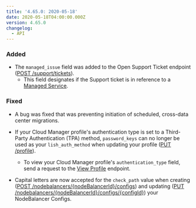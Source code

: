 ```yaml
---
title: '4.65.0: 2020-05-18'
date: 2020-05-18T04:00:00.000Z
version: 4.65.0
changelog:
  - API
---
```


### Added

- The `managed_issue` field was added to the Open Support Ticket endpoint ([POST /support/tickets](/api/v4/support-tickets/#post)).
    - This field designates if the Support ticket is in reference to a [Managed Service](https://www.linode.com/products/managed/).

### Fixed

- A bug was fixed that was preventing initiation of scheduled, cross-data center migrations.

- If your Cloud Manager profile's authentication type is set to a Third-Party Authentication (TPA) method, `password_keys` can no longer be used as your `lish_auth_method` when updating your profile ([PUT /profile](/api/v4/profile/#put)).
    - To view your Cloud Manager profile's `authentication_type` field, send a request to the [View Profile](/api/v4/profile) endpoint.

- Capital letters are now accepted for the `check_path` value when creating ([POST /nodebalancers/{nodeBalancerId}/configs](/api/v4/nodebalancers-node-balancer-id-configs/#post)) and updating ([PUT /nodebalancers/{nodeBalancerId}/configs/{configId}](/api/v4/nodebalancers-node-balancer-id-configs-config-id/#put)) your NodeBalancer Configs.
